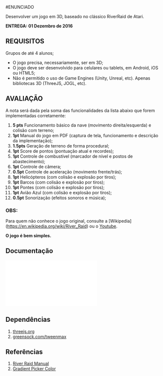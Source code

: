 #ENUNCIADO

Desenvolver um jogo em 3D, baseado no clássico RiverRaid de Atari.

**ENTREGA: 01 Dezembro de 2016**


## REQUISITOS

Grupos de até 4 alunos;

* O jogo precisa, necessariamente, ser em 3D;
* O jogo deve ser desenvolvido para celulares ou tablets, em Android, iOS ou HTML5;
* Não é permitido o uso de Game Engines (Unity, Unreal, etc). Apenas bibliotecas 3D (ThreeJS, JOGL, etc).


## AVALIAÇÃO

A nota será dada pela soma das funcionalidades da lista abaixo que forem implementadas corretamente:

1. **5 pts** Funcionamento básico da nave (movimento direita/esquerda) e colisão com terreno;
2. **1pt** Manual do jogo em PDF (captura de tela, funcionamento e descrição da implementação);
3. **1.5pts** Geração de terreno de forma procedural;
4. **1pt** Score de pontos (pontuação atual e recordes);
5. **1pt** Controle de combustível (marcador de nível e postos de abastecimento);
6. **1pt** Controle de câmera;
7. **0.5pt** Controle de aceleração (movimento frente/trás);
8. **1pt** Helicópteros (com colisão e explosão por tiros);
9. **1pt** Barcos (com colisão e explosão por tiros);
10. **1pt** Pontes (com colisão e explosão por tiros);
11. **1pt** Avião Azul (com colisão e explosão por tiros);
12. **0.5pt** Sonorização (efeitos sonoros e música);

### OBS: 

Para quem não conhece o jogo original, consulte a [Wikipedia] (https://en.wikipedia.org/wiki/River_Raid) ou o [Youtube](https://www.youtube.com/watch?v=pmPjsBDN9Xw).

**O jogo é bem simples.**

## Documentação

![Itens Atendidos na avaliação](doc/river-raid.pdf)


## Dependências

1. [threejs.org](https://threejs.org)
2. [greensock.com/tweenmax](https://greensock.com/tweenmax)


## Referências

1. [River Raid Manual](http://www.gamesdatabase.org/Media/SYSTEM/Atari_2600/Manual/formated/River_Raid_-_1982_-_Activision.pdf)
2. [Gradient Picker Color](http://uigradients.com/#BetweenNightandDay)




